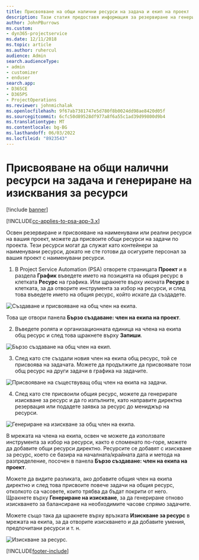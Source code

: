 ```yaml
---
title: Присвояване на общи налични ресурси на задача и екип на проект
description: Тази статия предоставя информация за резервиране на генерични ресурси на задачи и екипи проекти.
author: JohnPBurrows
ms.custom:
- dyn365-projectservice
ms.date: 12/11/2018
ms.topic: article
ms.author: ruhercul
audience: Admin
search.audienceType:
- admin
- customizer
- enduser
search.app:
- D365CE
- D365PS
- ProjectOperations
ms.reviewer: johnmichalak
ms.openlocfilehash: 9f67ab7381747e5d780f8b0024dd98ae8420d05f
ms.sourcegitcommit: 6cfc50d89528df977a8f6a55c1ad39d99800d9b4
ms.translationtype: MT
ms.contentlocale: bg-BG
ms.lasthandoff: 06/03/2022
ms.locfileid: "8923543"
---
```

# <a name="assign-generic-bookable-resources-to-a-task-and-generate-resource-requirements"></a>Присвояване на общи налични ресурси на задача и генериране на изисквания за ресурси 

[!include [banner](../includes/psa-now-project-operations.md)]

[!INCLUDE[cc-applies-to-psa-app-3.x](../includes/cc-applies-to-psa-app-3x.md)]

Освен резервиране и присвояване на наименувани или реални ресурси на вашия проект, можете да присвоите общи ресурси на задачи по проекта. Тези ресурси могат да служат като контейнери за наименувани ресурси, докато не сте готови да осигурите персонал за вашия проект с наименувани ресурси. 

1. В Project Service Automation (PSA) отворете страницата **Проект** и в раздела **График** въведете името на позицията на общия ресурс в клетката **Ресурс** на графика. Или щракнете върху иконата **Ресурс** в клетката, за да отворите инструмента за избор на ресурси, и след това въведете името на общия ресурс, който искате да създадете.

![Създаване и присвояване на общ член на екипа.](media/RM-how-to-9.png)

Това ще отвори панела **Бързо създаване: член на екипа на проект**. 

2. Въведете ролята и организационната единица на члена на екипа общ ресурс и след това щракнете върху **Запиши**.

![Бързо създаване на общ член на екип.](media/RM-how-to-10.png)

3. След като сте създали новия член на екипа общ ресурс, той се присвоява на задачата. Можете да продължите да присвоявате този общ ресурс на други задачи в графика на задачите.

![Присвояване на съществуващ общ член на екипа на задачи.](media/RM-how-to-11.png)

4. След като сте присвоили общия ресурс, можете да генерирате изискване за ресурс и да го изпълните, като направите директна резервация или подадете заявка за ресурс до мениджър на ресурси.

![Генериране на изискване за общ член на екипа.](media/RM-how-to-12.png)

В мрежата на члена на екипа, освен че можете да използвате инструмента за избор на ресурси, както е споменато по-горе, можете да добавите общи ресурси директно. Ресурсите се добавят с изискване за ресурс, което се базира на началната/крайната дата и метода на разпределение, посочен в панела **Бързо създаване: член на екипа на проект**.

Можете да видите разликата, ако добавите общия член на екипа директно и след това присвоите повече задачи на общия ресурс, отколкото са часовете, които трябва да бъдат покрити от него. Щракнете върху **Генериране на изискване**, за да генериране отново изискването за балансиране на необходимите часове спрямо задачите.

Можете също така да щракнете върху връзката **Изискване за ресурс** в мрежата на екипа, за да отворите изискването и да добавите умения, предпочитани ресурси и т. н.

![Изискване за ресурс.](media/RM-how-to-13.png)



[!INCLUDE[footer-include](../includes/footer-banner.md)]

